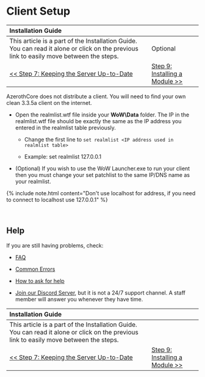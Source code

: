 # Client Setup

| Installation Guide | |
| :- | :- |
| This article is a part of the Installation Guide. You can read it alone or click on the previous link to easily move between the steps. | Optional |
| [<< Step 7: Keeping the Server Up-to-Date](keeping-the-server-up-to-date) | [Step 9: Installing a Module >>](installing-a-module) |

AzerothCore does not distribute a client. You will need to find your own clean 3.3.5a client on the internet.

- Open the realmlist.wtf file inside your **WoW\Data** folder. The IP in the realmlist.wtf file should be exactly the same as the IP address you entered in the realmlist table previously.

    - Change the first line to `set realmlist <IP address used in realmlist table>`
    
    - Example: set realmlist 127.0.0.1

- (Optional) If you wish to use the WoW Launcher.exe to run your client then you must change your set patchlist to the same IP/DNS name as your realmlist.

{% include note.html content="Don't use localhost for address, if you need to connect to localhost use 127.0.0.1" %}

<br>

## Help

If you are still having problems, check:

* [FAQ](faq)

* [Common Errors](common-errors)

* [How to ask for help](how-to-ask-for-help)

* [Join our Discord Server](https://discord.gg/gkt4y2x), but it is not a 24/7 support channel. A staff member will answer you whenever they have time.

| Installation Guide | |
| :- | :- |
| This article is a part of the Installation Guide. You can read it alone or click on the previous link to easily move between the steps. |
| [<< Step 7: Keeping the Server Up-to-Date](keeping-the-server-up-to-date) | [Step 9: Installing a Module >>](installing-a-module) |

